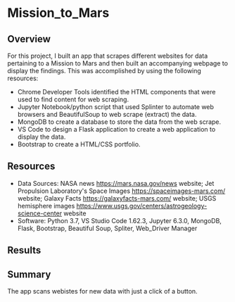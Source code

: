 # Mission_to_Mars

## Overview
For this project, I built an app that scrapes different websites for data pertaining to a Mission to Mars and then built an accompanying webpage to display the findings. This was accomplished by using the following resources:  

-	Chrome Developer Tools identified the HTML components that were used to find content for web scraping.
-	Jupyter Notebook/python script that used Splinter to automate web browsers and BeautifulSoup to web scrape (extract) the data. 
-	MongoDB to create a database to store the data from the web scrape.
-	VS Code to design a Flask application to create a web application to display the data.
-	Bootstrap to create a HTML/CSS portfolio.

## Resources
- Data Sources: NASA news https://mars.nasa.gov/news website; Jet Propulsion Laboratory's Space Images https://spaceimages-mars.com/ website; Galaxy Facts https://galaxyfacts-mars.com/ website; USGS hemisphere images https://www.usgs.gov/centers/astrogeology-science-center website
- Software: Python 3.7, VS Studio Code 1.62.3, Jupyter 6.3.0, MongoDB, Flask, Bootstrap, Beautiful Soup, Spliter, Web_Driver Manager 


## Results



## Summary
The app scans webistes for new data with just a click of a button.
